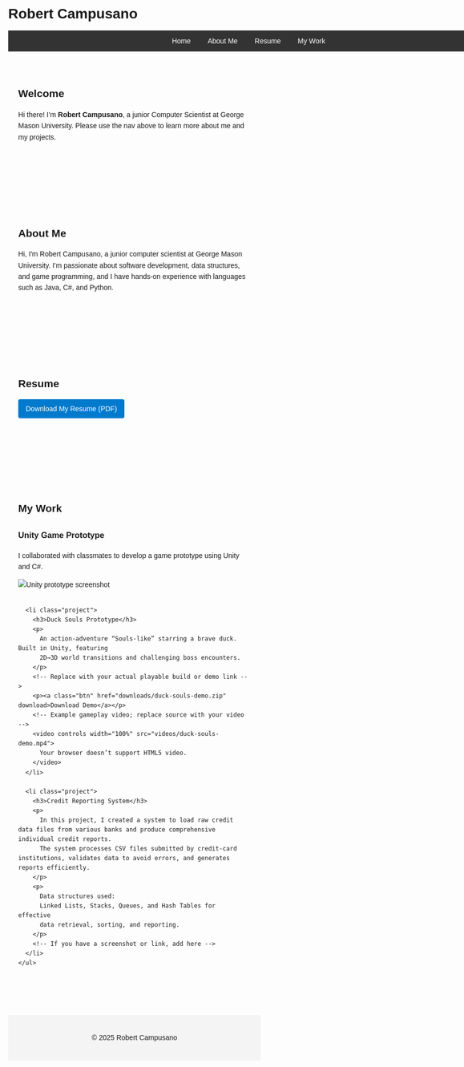 # Robert Campusano
<!DOCTYPE html>
<html lang="en">
<head>
  <meta charset="UTF-8">
  <meta name="viewport" content="width=device-width,initial-scale=1.0">
  <title>Robert Campusano | Portfolio</title>
  <style>
    body { margin:0; font-family: sans-serif; line-height:1.6; }
    header { position: fixed; width:100%; background: #333; padding:10px 0; z-index:100; }
    nav { max-width:900px; margin:0 auto; text-align:center; }
    nav a {
      color:#fff; margin:0 15px; text-decoration:none; font-weight:500;
    }
    nav a:hover { text-decoration: underline; }
    section { padding:80px 20px 40px; max-width:900px; margin:0 auto; }
    h1,h2 { margin-bottom:10px; }
    .btn { display:inline-block; padding:8px 15px; background:#007ACC; color:#fff; text-decoration:none; border-radius:4px; }
    .projects { list-style:none; padding:0; }
    .project { margin-bottom:30px; }
    .project img { max-width:100%; height:auto; display:block; margin-top:10px; }
    footer { text-align:center; padding:20px 0; background:#f4f4f4; margin-top:40px; }
  </style>
</head>
<body>

  <header>
    <nav>
      <a href="#home">Home</a>
      <a href="#about">About Me</a>
      <a href="#resume">Resume</a>
      <a href="#work">My Work</a>
    </nav>
  </header>

  <section id="home">
    <h1>Welcome</h1>
    <p>Hi there! I’m <strong>Robert Campusano</strong>, a junior Computer Scientist at George Mason University. Please use the nav above to learn more about me and my projects.</p>
  </section>

  <section id="about">
    <h2>About Me</h2>
    <p>Hi, I'm Robert Campusano, a junior computer scientist at George Mason University. I’m passionate about software development, data structures, and game programming, and I have hands-on experience with languages such as Java, C#, and Python.</p>
  </section>

  <section id="resume">
    <h2>Resume</h2>
    <p>
      <a
        class="btn"
        href="file:///Users/robertcampusa/Downloads/Robert’s%20Resume(1).pdf"
        target="_blank"
        >Download My Resume (PDF)</a
      >
    </p>
  </section>

  <section id="work">
    <h2>My Work</h2>
    <ul class="projects">
      <li class="project">
        <h3>Unity Game Prototype</h3>
        <p>
          I collaborated with classmates to develop a game prototype using Unity and C#.
        </p>
        <!-- Example screenshot; replace path with your own -->
        <img src="images/unity-prototype-screenshot.jpg" alt="Unity prototype screenshot">
      </li>

      <li class="project">
        <h3>Duck Souls Prototype</h3>
        <p>
          An action-adventure “Souls-like” starring a brave duck. Built in Unity, featuring
          2D→3D world transitions and challenging boss encounters.
        </p>
        <!-- Replace with your actual playable build or demo link -->
        <p><a class="btn" href="downloads/duck-souls-demo.zip" download>Download Demo</a></p>
        <!-- Example gameplay video; replace source with your video -->
        <video controls width="100%" src="videos/duck-souls-demo.mp4">
          Your browser doesn’t support HTML5 video.
        </video>
      </li>

      <li class="project">
        <h3>Credit Reporting System</h3>
        <p>
          In this project, I created a system to load raw credit data files from various banks and produce comprehensive individual credit reports.
          The system processes CSV files submitted by credit-card institutions, validates data to avoid errors, and generates reports efficiently.
        </p>
        <p>
          Data structures used:
          Linked Lists, Stacks, Queues, and Hash Tables for effective
          data retrieval, sorting, and reporting.
        </p>
        <!-- If you have a screenshot or link, add here -->
      </li>
    </ul>
  </section>

  <footer>
    <p>&copy; 2025 Robert Campusano</p>
  </footer>

</body>
</html>




